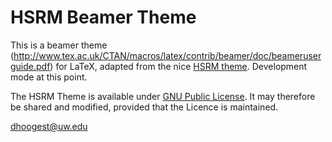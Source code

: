 HSRM Beamer Theme
=================

This is a beamer theme (http://www.tex.ac.uk/CTAN/macros/latex/contrib/beamer/doc/beameruserguide.pdf) for LaTeX, adapted from the nice [HSRM theme](https://github.com/hsrmbeamertheme/hsrmbeamertheme). Development mode at this point.

The HSRM Theme is available under [GNU Public License](http://www.gnu.org/licenses/gpl-3.0.en.html). It may therefore be shared and modified, provided that the Licence is maintained.

[dhoogest@uw.edu](mailto:dhoogest@uw.edu)
